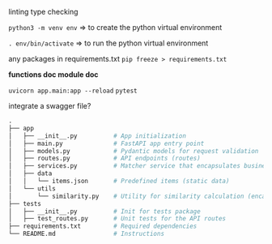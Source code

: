 linting 
type checking

`python3 -m venv env` => to create the python virtual environment

`. env/bin/activate` => to run the python virtual environment

any packages in requirements.txt
`pip freeze > requirements.txt`

**functions doc
module doc**

`uvicorn app.main:app --reload`
`pytest`

integrate a swagger file?

```graphql
.
├── app
│   ├── __init__.py          # App initialization
│   ├── main.py              # FastAPI app entry point
│   ├── models.py            # Pydantic models for request validation
│   ├── routes.py            # API endpoints (routes)
│   ├── services.py          # Matcher service that encapsulates business logic
│   ├── data
│   │   └── items.json       # Predefined items (static data)
│   └── utils
│       └── similarity.py    # Utility for similarity calculation (encapsulated for reuse)
├── tests
│   ├── __init__.py          # Init for tests package
│   ├── test_routes.py       # Unit tests for the API routes
├── requirements.txt         # Required dependencies
└── README.md                # Instructions
```
